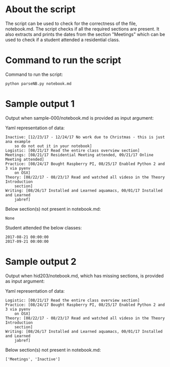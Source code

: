 # About the script

The script can be used to check for the correctness of the file, notebook.md.
The script checks if all the required sections are present. 
It also extracts and prints the dates from the section "Meetings" which can be used to check if a student attended a residential class.

# Command to run the script

Command to run the script:

    python parseNB.py notebook.md

# Sample output 1

Output when sample-000/notebook.md is provided as input argument:

Yaml representation of data:

    Inactive: [12/23/17 - 12/24/17 No work due to Christmas - this is just ana example
        so do not out it in your notebook]
    Logistic: [08/21/17 Read the entire class overview section]
    Meetings: [08/21/17 Residential Meeting attended, 09/21/17 Online Meeting attended]
    Practice: [08/24/17 Bought Raspberry PI, 08/25/17 Enabled Python 2 and 3 via pyenv
        on OSX]
    Theory: [08/22/17 - 08/23/17 Read and watched all videso in the Theory Introduction
        section]
    Writing: [08/26/17 Installed and Learned aquamacs, 00/01/17 Installed and Learned
        jabref]

Below section(s) not present in notebook.md:

    None

Student attended the below classes:

    2017-08-21 00:00:00
    2017-09-21 00:00:00
    
# Sample output 2

Output when hid203/notebook.md, which has missing sections, is provided as input argument:

Yaml representation of data:

    Logistic: [08/21/17 Read the entire class overview section]
    Practice: [08/24/17 Bought Raspberry PI, 08/25/17 Enabled Python 2 and 3 via pyenv
        on OSX]
    Theory: [08/22/17 - 08/23/17 Read and watched all videso in the Theory Introduction
        section]
    Writing: [08/26/17 Installed and Learned aquamacs, 00/01/17 Installed and Learned
        jabref]

Below section(s) not present in notebook.md:

    ['Meetings', 'Inactive']
